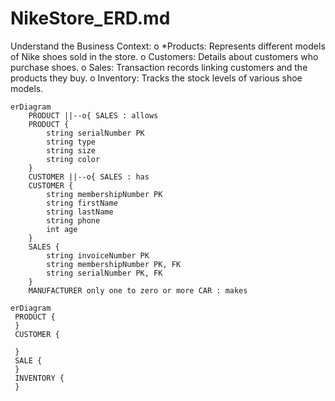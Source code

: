 # NikeStore_ERD.md
Understand the Business Context:
o *Products: Represents different models of Nike shoes sold in the store.
o Customers: Details about customers who purchase shoes.
o Sales: Transaction records linking customers and the products they buy.
o Inventory: Tracks the stock levels of various shoe models.

```mermaid
erDiagram
    PRODUCT ||--o{ SALES : allows
    PRODUCT {
        string serialNumber PK
        string type
        string size
        string color
    }
    CUSTOMER ||--o{ SALES : has
    CUSTOMER {
        string membershipNumber PK
        string firstName
        string lastName
        string phone
        int age
    }
    SALES {
        string invoiceNumber PK
        string membershipNumber PK, FK
        string serialNumber PK, FK
    }
    MANUFACTURER only one to zero or more CAR : makes
```

```mermaid
erDiagram
 PRODUCT {
 }
 CUSTOMER {

 }
 SALE {
 }
 INVENTORY {
 }

```
